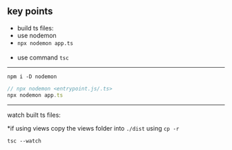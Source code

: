 ## key points

- build ts files:
- use nodemon
- `npx nodemon app.ts`
  <br>
  <br>
- use command `tsc`

---

```
npm i -D nodemon
```

```js
// npx nodemon <entrypoint.js/.ts>
npx nodemon app.ts
```

---

watch built ts files:

\*if using views copy the views folder into `./dist` using `cp -r`

`tsc --watch`

